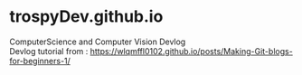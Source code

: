 # trospyDev.github.io
ComputerScience and Computer Vision Devlog  
Devlog tutorial from : https://wlqmffl0102.github.io/posts/Making-Git-blogs-for-beginners-1/
